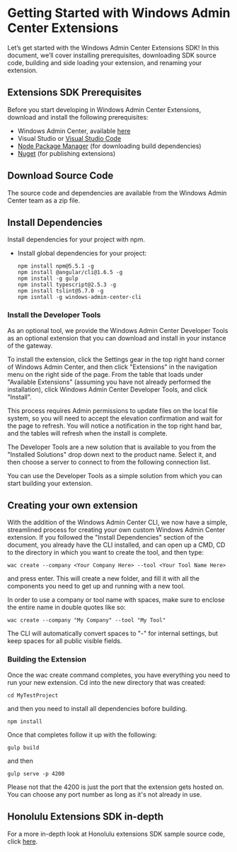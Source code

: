 # Getting Started with Windows Admin Center Extensions #

Let’s get started with the Windows Admin Center Extensions SDK!  In this document, we’ll cover installing prerequisites, downloading SDK source code, building and side loading your extension, and renaming your extension.

## Extensions SDK Prerequisites ##

Before you start developing in Windows Admin Center Extensions, download and install the following prerequisites:

- Windows Admin Center, available [here](http://aka.ms/smebits)
- Visual Studio or [Visual Studio Code](http://code.visualstudio.com)
- [Node Package Manager](https://npmjs.com/get-npm) (for downloading build dependencies)  
- [Nuget](https://www.nuget.org/downloads) (for publishing extensions)

## Download Source Code ##

The source code and dependencies are available from the Windows Admin Center team as a zip file.

## Install Dependencies ##

Install dependencies for your project with npm.
-	Install global dependencies for your project:
	```
	npm install npm@5.5.1 -g
	npm install @angular/cli@1.6.5 -g
	npm install -g gulp
    npm install typescript@2.5.3 -g
    npm install tslint@5.7.0 -g
    npm isntall -g windows-admin-center-cli

	```

### Install the Developer Tools ###

As an optional tool, we provide the Windows Admin Center Developer Tools as an optional extension that you can download and install in your instance of the gateway.

To install the extension, click the Settings gear in the top right hand corner of Windows Admin Center, and then click "Extensions" in the navigation menu on the right side of the page.  From the table that loads under "Available Extensions" (assuming you have not already performed the installation), click Windows Admin Center Developer Tools, and click "Install".

This process requires Admin permissions to update files on the local file system, so you will need to accept the elevation confirmation and wait for the page to refresh.  You will notice a notification in the top right hand bar, and the tables will refresh when the install is complete.

The Developer Tools are a new solution that is available to you from the "Installed Solutions" drop down next to the product name.  Select it, and then choose a server to connect to from the following connection list.

You can use the Developer Tools as a simple solution from which you can start building your extension.

## Creating your own extension ##

With the addition of the Windows Admin Center CLI, we now have a simple, streamlined process for creating your own custom Windows Admin Center extension.  If you followed the "Install Dependencies" section of the document, you already have the CLI installed, and can open up a CMD, CD to the directory in which you want to create the tool, and then type:

```
wac create --company <Your Company Here> --tool <Your Tool Name Here>
```

and press enter.  This will create a new folder, and fill it with all the components you need to get up and running with a new tool.

In order to use a company or tool name with spaces, make sure to enclose the entire name in double quotes like so:

```
wac create --company "My Company" --tool "My Tool"
```

The CLI will automatically convert spaces to "-" for internal settings, but keep spaces for all public visible fields.

### Building the Extension ###

Once the wac create command completes, you have everything you need to run your new extension.  Cd into the new directory that was created:
```
cd MyTestProject
```

and then you need to install all dependencies bofore building.

```
npm install
```

Once that completes follow it up with the following:

```
gulp build
```

and then

```
gulp serve -p 4200
```

Please not that the 4200 is just the port that the extension gets hosted on.  You can choose any port number as long as it's not already in use.

## Honolulu Extensions SDK in-depth ##

For a more in-depth look at Honolulu extensions SDK sample source code, click [here](extensions-in-depth.md).
